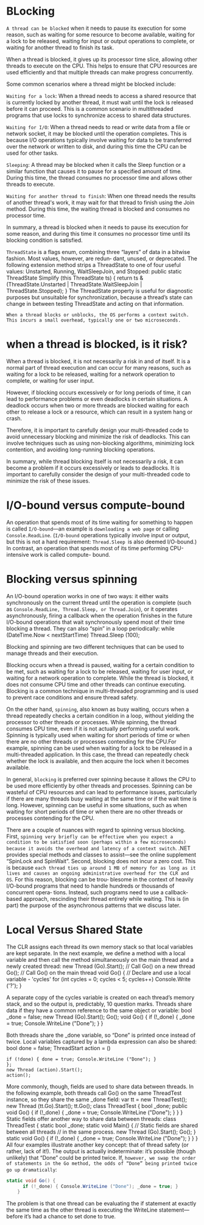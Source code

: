 # BLocking
`A thread can be blocked` when it needs to pause its execution for some reason, such as waiting for some resource to become available, waiting for a lock to be released, waiting for input or output operations to complete, or waiting for another thread to finish its task.

When a thread is blocked, it gives up its processor time slice, allowing other threads to execute on the CPU. This helps to ensure that CPU resources are used efficiently and that multiple threads can make progress concurrently.

Some common scenarios where a thread might be blocked include:

`Waiting for a lock`: When a thread needs to access a shared resource that is currently locked by another thread, it must wait until the lock is released before it can proceed. This is a common scenario in multithreaded programs that use locks to synchronize access to shared data structures.

`Waiting for I/O`: When a thread needs to read or write data from a file or network socket, it may be blocked until the operation completes. This is because I/O operations typically involve waiting for data to be transferred over the network or written to disk, and during this time the CPU can be used for other tasks.

`Sleeping`: A thread may be blocked when it calls the Sleep function or a similar function that causes it to pause for a specified amount of time. During this time, the thread consumes no processor time and allows other threads to execute.

`Waiting for another thread to finish`: When one thread needs the results of another thread's work, it may wait for that thread to finish using the Join method. During this time, the waiting thread is blocked and consumes no processor time.

In summary, a thread is blocked when it needs to pause its execution for some reason, and during this time it consumes no processor time until its blocking condition is satisfied.

`ThreadState` is a flags enum, combining three “layers” of data in a bitwise fashion. Most values, however, are redun‐ dant, unused, or deprecated. The following extension method strips a ThreadState to one of four useful values: Unstarted, Running, WaitSleepJoin, and Stopped:
public static ThreadState Simplify (this ThreadState ts) {
return ts & (ThreadState.Unstarted | ThreadState.WaitSleepJoin |
ThreadState.Stopped);
}
The ThreadState property is useful for diagnostic purposes but unsuitable for synchronization, because a thread’s state can change in between testing ThreadState and acting on that information.

`When a thread blocks or unblocks, the OS performs a context switch. This incurs a small overhead, typically one or two microseconds.`

# when a thread is blocked, is it risk?
When a thread is blocked, it is not necessarily a risk in and of itself. It is a normal part of thread execution and can occur for many reasons, such as waiting for a lock to be released, waiting for a network operation to complete, or waiting for user input.

However, if blocking occurs excessively or for long periods of time, it can lead to performance problems or even deadlocks in certain situations. A deadlock occurs when two or more threads are blocked waiting for each other to release a lock or a resource, which can result in a system hang or crash.

Therefore, it is important to carefully design your multi-threaded code to avoid unnecessary blocking and minimize the risk of deadlocks. This can involve techniques such as using non-blocking algorithms, minimizing lock contention, and avoiding long-running blocking operations.

In summary, while thread blocking itself is not necessarily a risk, it can become a problem if it occurs excessively or leads to deadlocks. It is important to carefully consider the design of your multi-threaded code to minimize the risk of these issues.


# I/O-bound versus compute-bound
An operation that spends most of its time waiting for something to happen is called `I/O-bound`—an example is `downloading a web page` or calling `Console.ReadLine`. (`I/O-bound` operations typically involve input or output, but this is not a hard requirement: `Thread.Sleep `is also deemed I/O-bound.) In contrast, an operation that spends most of its time performing CPU-intensive work is called compute- bound.

# Blocking versus spinning
An I/O-bound operation works in one of two ways: it either waits synchronously on the current thread until the operation is complete (such as `Console.ReadLine, Thread.Sleep, or Thread.Join`), or it operates asynchronously, firing a callback when the operation finishes in the future
I/O-bound operations that wait synchronously spend most of their time blocking a thread. They can also “spin” in a loop periodically:
    while (DateTime.Now < nextStartTime)
      Thread.Sleep (100);

Blocking and spinning are two different techniques that can be used to manage threads and their execution.

Blocking occurs when a thread is paused, waiting for a certain condition to be met, such as waiting for a lock to be released, waiting for user input, or waiting for a network operation to complete. While the thread is blocked, it does not consume CPU time and other threads can continue executing. Blocking is a common technique in multi-threaded programming and is used to prevent race conditions and ensure thread safety.

On the other hand, `spinning`, also known as busy waiting, occurs when a thread repeatedly checks a certain condition in a loop, without yielding the processor to other threads or processes. While spinning, the thread consumes CPU time, even if it is not actually performing useful work. Spinning is typically used when waiting for short periods of time or when there are no other threads or processes contending for the CPU.For example, spinning can be used when waiting for a lock to be released in a multi-threaded application. In this case, the thread can repeatedly check whether the lock is available, and then acquire the lock when it becomes available.



In general, `blocking` is preferred over spinning because it allows the CPU to be used more efficiently by other threads and processes. Spinning can be wasteful of CPU resources and can lead to performance issues, particularly if there are many threads busy waiting at the same time or if the wait time is long. However, spinning can be useful in some situations, such as when waiting for short periods of time or when there are no other threads or processes contending for the CPU.

There are a couple of nuances with regard to spinning versus blocking. First, `spinning very briefly can be effective when you expect a condition to be satisfied soon (perhaps within a few microseconds) because it avoids the overhead and latency of a context switch`. .NET provides special methods and classes to assist—see the online supplement “SpinLock and SpinWait”.
Second, blocking does not incur a zero cost. This is because `each thread ties up around 1 MB of memory for as long as it lives and causes an ongoing administrative overhead for the CLR and OS`. For this reason, blocking can be trou‐ blesome in the context of heavily I/O-bound programs that need to handle hundreds or thousands of concurrent opera‐ tions. Instead, such programs need to use a callback-based approach, rescinding their thread entirely while waiting. This is (in part) the purpose of the asynchronous patterns that we discuss later.

# Local Versus Shared State
The CLR assigns each thread its own memory stack so that local variables are kept separate. In the next example, we define a method with a local variable and then call the method simultaneously on the main thread and a newly created thread:
    new Thread (Go).Start();      // Call Go() on a new thread
    Go();                         // Call Go() on the main thread
void Go() {
      // Declare and use a local variable - 'cycles'
      for (int cycles = 0; cycles < 5; cycles++) Console.Write ('?');
    }

A separate copy of the cycles variable is created on each thread’s memory stack, and so the output is, predictably, 10 question marks.
Threads share data if they have a common reference to the same object or variable:
    bool _done = false;
    new Thread (Go).Start();
    Go();
void Go() {
if (!_done) { _done = true; Console.WriteLine ("Done"); } }

Both threads share the _done variable, so “Done” is printed once instead of twice. Local variables captured by a lambda expression can also be shared:
    bool done = false;
    ThreadStart action = ()

    if (!done) { done = true; Console.WriteLine ("Done"); }
    };
    new Thread (action).Start();
    action();
More commonly, though, fields are used to share data between threads. In the following example, both threads call Go() on the same ThreadTest instance, so they share the same _done field:
    var tt = new ThreadTest();
    new Thread (tt.Go).Start();
    tt.Go();
    class ThreadTest
    {
bool _done;
      public void Go()
      {
        if (!_done) { _done = true; Console.WriteLine ("Done"); }
      }
}
Static fields offer another way to share data between threads:
class ThreadTest
{
  static bool _done;
  static void Main()
  {
// Static fields are shared between all threads
// in the same process.
new Thread (Go).Start();
Go(); }
      static void Go()
      {
        if (!_done) { _done = true; Console.WriteLine ("Done"); }
      }
}
All four examples illustrate another key concept: that of thread safety (or rather, lack of it!). The output is actually indeterminate: it’s possible (though unlikely) that “Done” could be printed twice. If, `however, we swap the order of statements in the Go method, the odds of “Done” being printed twice go up dramatically`:
```c#
static void Go() {
      if (!_done) { Console.WriteLine ("Done"); _done = true; }
    }
```
The problem is that one thread can be evaluating the if statement at exactly the same time as the other thread is executing the WriteLine statement—before it’s had a chance to set done to true.